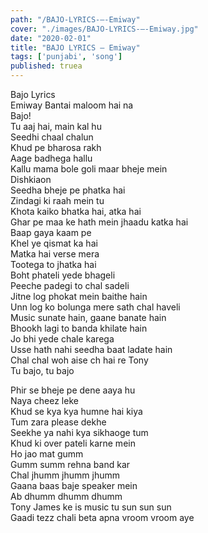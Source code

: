 ```yaml
---
path: "/BAJO-LYRICS-–-Emiway"
cover: "./images/BAJO-LYRICS-–-Emiway.jpg"
date: "2020-02-01"
title: "BAJO LYRICS – Emiway"
tags: ['punjabi', 'song']
published: truea
---
```

  
Bajo Lyrics  
Emiway Bantai maloom hai na  
Bajo!  
Tu aaj hai, main kal hu  
Seedhi chaal chalun  
Khud pe bharosa rakh  
Aage badhega hallu  
Kallu mama bole goli maar bheje mein  
Dishkiaon  
Seedha bheje pe phatka hai  
Zindagi ki raah mein tu  
Khota kaiko bhatka hai, atka hai  
Ghar pe maa ke hath mein jhaadu katka hai  
Baap gaya kaam pe  
Khel ye qismat ka hai  
Matka hai verse mera  
Tootega to jhatka hai  
Boht phateli yede bhageli  
Peeche padegi to chal sadeli  
Jitne log phokat mein baithe hain  
Unn log ko bolunga mere sath chal haveli  
Music sunate hain, gaane banate hain  
Bhookh lagi to banda khilate hain  
Jo bhi yede chale karega  
Usse hath nahi seedha baat ladate hain  
Chal chal woh aise ch hai re Tony  
Tu bajo, tu bajo  
  
  
  
  
  
  
Phir se bheje pe dene aaya hu  
Naya cheez leke  
Khud se kya kya humne hai kiya  
Tum zara please dekhe  
Seekhe ya nahi kya sikhaoge tum  
Khud ki over pateli karne mein  
Ho jao mat gumm  
Gumm summ rehna band kar  
Chal jhumm jhumm jhumm  
Gaana baas baje speaker mein  
Ab dhumm dhumm dhumm  
Tony James ke is music tu sun sun sun  
Gaadi tezz chali beta apna vroom vroom aye  
